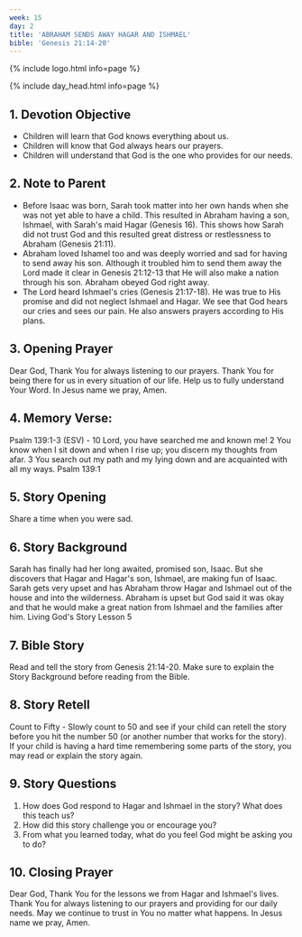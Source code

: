 ```yaml
---
week: 15
day: 2
title: 'ABRAHAM SENDS AWAY HAGAR AND ISHMAEL'
bible: 'Genesis 21:14-20'
---
```



{% include logo.html info=page %}

{% include day_head.html info=page %}

## 1. Devotion Objective
- Children will learn that God knows everything about us.
- Children will know that God always hears our prayers.
- Children will understand that God is the one who provides for our needs.

## 2. Note to Parent
- Before Isaac was born, Sarah took matter into her own hands when she was not yet able to have a child. This resulted in Abraham having a son, Ishmael, with Sarah's maid Hagar (Genesis 16). This shows how Sarah did not trust God and this resulted great distress or restlessness to Abraham (Genesis 21:11).
- Abraham loved Ishamel too and was deeply worried and sad for having to send away his son. Although it troubled him to send them away the Lord made it clear in Genesis 21:12-13 that He will also make a nation through his son. Abraham obeyed God right away.
- The Lord heard Ishmael's cries (Genesis 21:17-18). He was true to His promise and did not neglect Ishmael and Hagar. We see that God hears our cries and sees our pain. He also answers prayers according to His plans.

## 3. Opening Prayer
 Dear God, Thank You for always listening to our prayers. Thank You for being there for us in every situation of our life. Help us to fully understand Your Word. In Jesus name we pray, Amen.
## 4. Memory Verse:
Psalm 139:1-3 (ESV) - 10 Lord, you have searched me and known me! 2 You know when I sit down and when I rise up; you discern my thoughts from afar. 3 You search out my path and my lying down and are acquainted with all my ways. Psalm 139:1

## 5. Story Opening
Share a time when you were sad.

## 6. Story Background
Sarah has finally had her long awaited, promised son, Isaac. But she discovers that Hagar and Hagar's son, Ishmael, are making fun of Isaac. Sarah gets very upset and has Abraham throw Hagar and Ishmael out of the house and into the wilderness. Abraham is upset but God said it was okay and that he would make a great nation from Ishmael and the families after him. Living God's Story Lesson 5

## 7. Bible Story
Read and tell the story from Genesis 21:14-20. Make sure to explain the Story Background before reading from the Bible.

## 8. Story Retell
 Count to Fifty - Slowly count to 50 and see if your child can retell the story before you hit the number 50 (or another number that works for the story). If your child is having a hard time remembering some parts of the story, you may read or explain the story again.

## 9. Story Questions
1. How does God respond to Hagar and Ishmael in the story? What does this teach us?
2. How did this story challenge you or encourage you?
3. From what you learned today, what do you feel God might be asking you to do?

## 10. Closing Prayer
Dear God, Thank You for the lessons we from Hagar and Ishmael's lives. Thank You for always listening to our prayers and providing for our daily needs. May we continue to trust in You no matter what happens. In Jesus name we pray, Amen.
